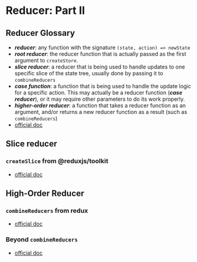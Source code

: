 # Reducer: Part II

## Reducer Glossary

- **_reducer_**: any function with the signature `(state, action) => newState`
- **_root reducer_**: the reducer function that is actually passed as the first
  argument to `createStore`.
- **_slice reducer_**: a reducer that is being used to handle updates to one
  specific slice of the state tree, usually done by passing it to
  `combineReducers`
- **_case function_**: a function that is being used to handle the update logic
  for a specific action. This may actually be a reducer function (**_case
  reducer_**), or it may require other parameters to do its work properly.
- **_higher-order reducer_**: a function that takes a reducer function as an
  argument, and/or returns a new reducer function as a result (such as
  `combineReducers`)
- [official doc](https://redux.js.org/recipes/structuring-reducers/splitting-reducer-logic)

## Slice reducer

### `createSlice` from @reduxjs/toolkit

- [official doc](https://redux-toolkit.js.org/api/createslice)

## High-Order Reducer

### `combineReducers` from redux

- [official doc](https://redux.js.org/api/combinereducers)

### Beyond `combineReducers`

- [official doc](https://redux.js.org/recipes/structuring-reducers/beyond-combinereducers)
